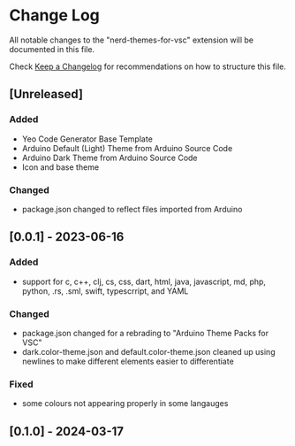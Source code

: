 # Change Log

All notable changes to the "nerd-themes-for-vsc" extension will be documented in this file.

Check [Keep a Changelog](http://keepachangelog.com/) for recommendations on how to structure this file.

## [Unreleased]

### Added

- Yeo Code Generator Base Template
- Arduino Default (Light) Theme from Arduino Source Code
- Arduino Dark Theme from Arduino Source Code
- Icon and base theme

### Changed
- package.json changed to reflect files imported from Arduino

## [0.0.1] - 2023-06-16

### Added
- support for c, c++, clj, cs, css, dart, html, java, javascript, md, php, python, .rs, .sml, swift, typescrript, and YAML

### Changed
- package.json changed for a rebrading to "Arduino Theme Packs for VSC"
- dark.color-theme.json  and default.color-theme.json cleaned up using newlines to make different elements easier to differentiate

### Fixed
- some colours not appearing properly in some langauges

## [0.1.0] - 2024-03-17